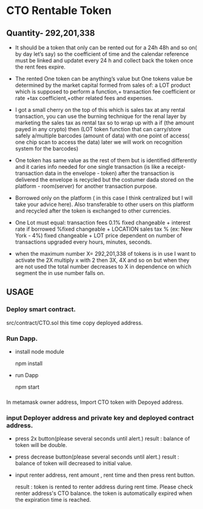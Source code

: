 # CTO Rentable Token

## Quantity- 292,201,338

- It should be a token that only can be rented out for a 24h 48h and so on( by day let’s say) so the coefficient of time and the calendar reference must be linked and updatet every 24 h and collect back the token once the rent fees expire. 

- The rented One token can be anything’s value but One tokens value be determined by the market capital formed from sales of: a LOT product which is supposed to perform a function,+ transaction fee coefficient or rate +tax coefficient,+other related fees and expenses.

- I got a small cherry on the top of this which is sales tax at any rental transaction, you can use the burning technique for the renal layer by marketing the sales tax as rental tax so to wrap up with a if (the amount payed in any crypto) then (LOT token function that can carry/store safely a/multiple barcodes (amount of data) with one point of access( one chip scan to access the data) later we will work on recognition system for the barcodes)

- One token has same value as the rest of them but is identified differently and it caries info needed for one single transaction (is like a receipt- transaction data in the envelope - token) after the transaction is delivered the envelope is recycled but the costumer dada stored on the platform - room(server) for another transaction purpose.

- Borrowed only on the platform ( in this case I think centralized but I will take your advice here).
Also transferable to other users on this platform and recycled after the token is exchanged to other currencies.

- One Lot must equal: transaction fees 0.1% fixed changeable + interest rate if borrowed %fixed changeable + LOCATION sales tax % (ex: New York - 4%) fixed changeable + LOT price dependent on number of transactions upgraded every hours, minutes, seconds.

- when the maximum number X= 292,201,338 of tokens is in use I want to activate the 2X multiply x with 2 then 3X, 4X and so on but when they are not used the total number decreases to X in dependence on which segment the in use number falls on.

## USAGE

### Deploy smart contract.

src/contract/CTO.sol 
this time copy deployed address.

### Run Dapp.

- install node module 

    npm install

- run Dapp

    npm start

###

In metamask owner address, Import CTO token with Depoyed address.


### input Deployer address and private key and deployed contract address.

- press 2x button(please several seconds until alert.)
   result : balance of token will be double.

- press decrease button(please several seconds until alert.)
    result : balance of token will decreased to initial value.

- input renter address, rent amount , rent time and then press rent button.

    result : token is rented to renter address during rent time.
    Please check renter address's CTO balance.
    the token is automatically expired when the expiration time is reached.